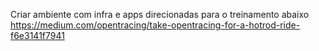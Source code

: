 Criar ambiente com infra e apps direcionadas para o treinamento abaixo
https://medium.com/opentracing/take-opentracing-for-a-hotrod-ride-f6e3141f7941


